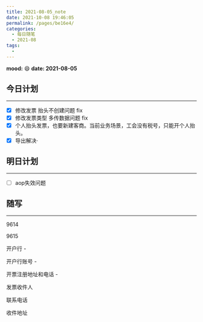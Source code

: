 ```yaml
---
title: 2021-08-05_note
date: 2021-10-08 19:46:05
permalink: /pages/be16e4/
categories:
  - 每日随笔
  - 2021-08
tags:
  - 
---
```

**mood:** :smile:  																		**date: 2021-08-05**  
## 今日计划  
------
- [x]  修改发票 抬头不创建问题 fix
- [x]  修改发票类型 多传数据问题 fix
- [x]  个人抬头发票，也要新建客商。当前业务场景，工会没有税号，只能开个人抬头。
- [x]  导出解决·
## 明日计划  
------
- [ ]  aop失效问题
## 随写 
------

9614

9615

开户行 -

开户行账号 -

开票注册地址和电话 -

发票收件人

联系电话

收件地址